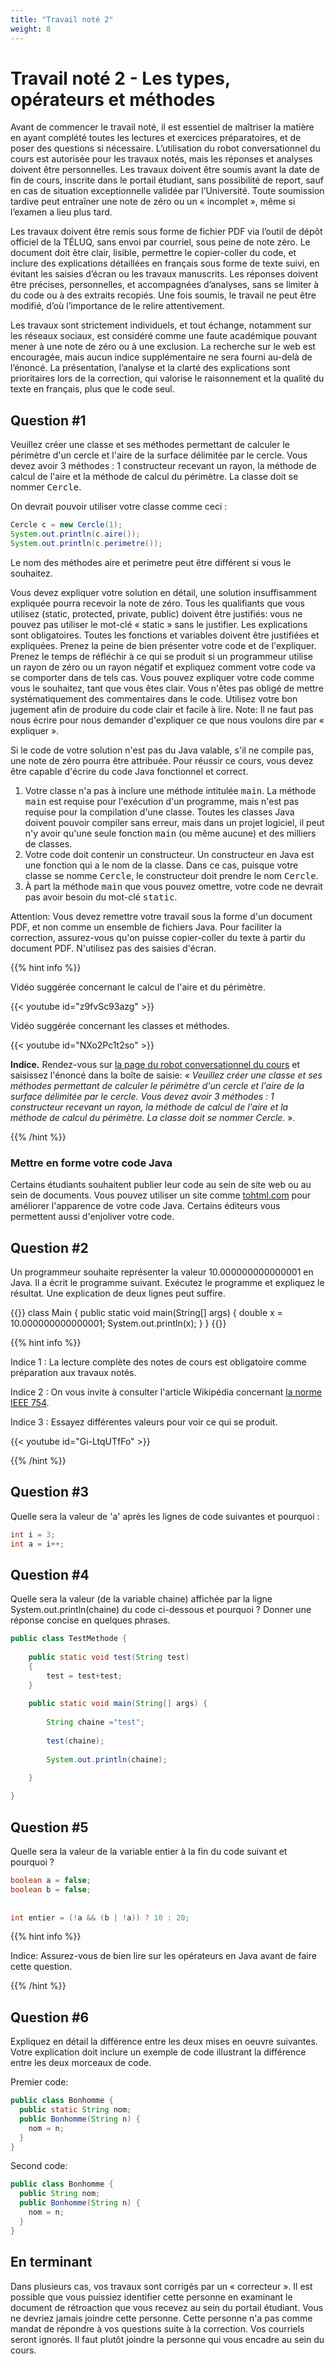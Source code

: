 ```yaml
---
title: "Travail noté 2"
weight: 8
---
```


# Travail noté 2 - Les types, opérateurs et méthodes

Avant de commencer le travail noté, il est essentiel de maîtriser la matière en ayant complété toutes les lectures et exercices préparatoires, et de poser des questions si nécessaire. L’utilisation du robot conversationnel du cours est autorisée pour les travaux notés, mais les réponses et analyses doivent être personnelles. Les travaux doivent être soumis avant la date de fin de cours, inscrite dans le portail étudiant, sans possibilité de report, sauf en cas de situation exceptionnelle validée par l’Université. Toute soumission tardive peut entraîner une note de zéro ou un « incomplet », même si l’examen a lieu plus tard.

Les travaux doivent être remis sous forme de fichier PDF via l’outil de dépôt officiel de la TÉLUQ, sans envoi par courriel, sous peine de note zéro. Le document doit être clair, lisible, permettre le copier-coller du code, et inclure des explications détaillées en français sous forme de texte suivi, en évitant les saisies d’écran ou les travaux manuscrits. Les réponses doivent être précises, personnelles, et accompagnées d’analyses, sans se limiter à du code ou à des extraits recopiés. Une fois soumis, le travail ne peut être modifié, d’où l’importance de le relire attentivement.

Les travaux sont strictement individuels, et tout échange, notamment sur les réseaux sociaux, est considéré comme une faute académique pouvant mener à une note de zéro ou à une exclusion. La recherche sur le web est encouragée, mais aucun indice supplémentaire ne sera fourni au-delà de l’énoncé. La présentation, l’analyse et la clarté des explications sont prioritaires lors de la correction, qui valorise le raisonnement et la qualité du texte en français, plus que le code seul.
## Question #1

<p>Veuillez créer une classe et ses méthodes permettant de calculer le périmètre d'un cercle et l'aire de la surface délimitée par le cercle. Vous devez avoir 3 méthodes : 1 constructeur recevant un rayon, la méthode de calcul de l'aire et la méthode de calcul du périmètre. La classe doit se nommer <tt>Cercle</tt>.</p>

<p>On devrait pouvoir utiliser votre classe comme ceci :
</p>


```java {style=github}
Cercle c = new Cercle(1);
System.out.println(c.aire());
System.out.println(c.perimetre());
```

Le nom des méthodes aire et perimetre peut être différent si vous le souhaitez.



<p>Vous devez expliquer votre solution en détail, une solution insuffisamment expliquée pourra recevoir la note de zéro. Tous les qualifiants que vous utilisez (static, protected, private, public) doivent être justifiés: vous ne pouvez pas utiliser le mot-clé « static » sans le justifier. Les explications sont obligatoires. Toutes les fonctions et variables doivent être justifiées et expliquées. Prenez la peine de bien présenter votre code et de l'expliquer. Prenez le temps de réfléchir à ce qui se produit si un programmeur utilise un rayon de zéro ou un rayon négatif et expliquez comment votre code va se comporter dans de tels cas. Vous pouvez expliquer votre code comme vous le souhaitez, tant que vous êtes clair. Vous n'êtes pas obligé de mettre systématiquement des commentaires dans le code. Utilisez votre bon jugement afin de produire du code clair et facile à lire. Note: Il ne faut pas nous écrire pour nous demander d'expliquer ce que nous voulons dire par « expliquer ». </p>


<p>Si le code de votre solution n'est pas du Java valable, s'il ne compile pas, une note de zéro pourra être attribuée. Pour réussir ce cours, vous devez être capable d'écrire du code Java fonctionnel et correct.</p>

<ol>
<li>Votre classe n'a pas à inclure une méthode intitulée <tt>main</tt>. La méthode <tt>main</tt> est requise pour l'exécution d'un programme, mais n'est pas requise pour la compilation d'une classe. Toutes les classes Java doivent pouvoir compiler sans erreur, mais dans un projet logiciel, il peut n'y avoir qu'une seule fonction <tt>main</tt> (ou même aucune) et des milliers de classes.</li>

<li>Votre code doit contenir un constructeur. Un constructeur en Java est une fonction qui a le nom de la classe. Dans ce cas, puisque votre classe se nomme <tt>Cercle</tt>, le constructeur doit prendre le nom <tt>Cercle</tt>.</li>

<li>À part la méthode <tt>main</tt> que vous pouvez omettre, votre code ne devrait pas avoir besoin du mot-clé <tt>static</tt>.</li>
</ol>


<p>Attention: Vous devez remettre votre travail sous la forme d'un document PDF, et non comme un ensemble de fichiers Java. Pour faciliter la correction, assurez-vous qu'on puisse copier-coller du texte à partir du document PDF. N'utilisez pas des saisies d'écran.</p>



{{% hint info %}}

<p>Vidéo suggérée concernant le calcul de l'aire et du périmètre.</p>


{{< youtube id="z9fvSc93azg" >}}



<p>Vidéo suggérée concernant les classes et méthodes.</p>

{{< youtube id="NXo2Pc1t2so" >}}



<p><strong>Indice.</strong> Rendez-vous sur <a href="https://rc-inf1220.teluq.ca/">la page du robot conversationnel du cours</a> et saisissez l'énoncé dans la boîte de saisie: « <em>Veuillez créer une classe et ses méthodes permettant de calculer le périmètre d'un cercle et l'aire de la surface délimitée par le cercle. Vous devez avoir 3 méthodes : 1 constructeur recevant un rayon, la méthode de calcul de l'aire et la méthode de calcul du périmètre. La classe doit se nommer Cercle.</em> ».</p>

{{% /hint %}}


### Mettre en forme votre code Java


<p>Certains étudiants souhaitent publier leur code au sein de site web ou au sein de documents. Vous pouvez utiliser un site comme <a href="https://tohtml.com">tohtml.com</a> pour améliorer l'apparence de votre code Java. Certains éditeurs vous permettent aussi d'enjoliver votre code. </p>




## Question #2



<p>Un programmeur souhaite représenter la valeur 10.000000000000001 en Java. Il a écrit le programme suivant. Exécutez le programme et expliquez le résultat. Une explication de deux lignes peut suffire.</p>

{{<inlineJava path="Main.java" lang="java" >}}
class Main {
  public static void main(String[] args) {
   double x =  10.000000000000001;
   System.out.println(x);
  }
}
{{</inlineJava>}}


{{% hint info %}}

<p>Indice 1 : La lecture complète des notes de cours est obligatoire comme préparation aux travaux notés.</p>

<p>Indice 2 : On vous invite à consulter l'article Wikipédia concernant <a href="https://fr.wikipedia.org/wiki/IEEE_754">la norme IEEE 754</a>.</p>

<p>Indice 3 : Essayez différentes valeurs pour voir ce qui se produit.</p>

{{< youtube id="Gi-LtqUTfFo" >}}

{{% /hint %}}





## Question #3


<p>Quelle sera la valeur de 'a' après les lignes de code suivantes et pourquoi :</p>

```java  {style=github}
int i = 3;
int a = i++;
```

## Question #4


<p>Quelle sera la valeur (de la variable chaine) affichée par la ligne System.out.println(chaine) du code ci-dessous et pourquoi ? Donner une réponse concise en quelques phrases.</p>

```java  {style=github}
public class TestMethode {
    
    public static void test(String test)
    {
        test = test+test;
    } 
    
    public static void main(String[] args) {
        
        String chaine ="test";
        
        test(chaine);
        
        System.out.println(chaine);

    }
    
}
```

## Question #5

<p>Quelle sera la valeur de la variable entier à la fin du code suivant et pourquoi ?</p>

```java  {style=github}
boolean a = false;
boolean b = false;
        
        	
int entier = (!a && (b | !a)) ? 10 : 20;
```


{{% hint info %}}

<p>Indice: Assurez-vous de bien lire sur les opérateurs en Java avant de faire cette question.</p>


{{% /hint %}}


## Question #6

Expliquez en détail la différence entre les deux mises en oeuvre suivantes. Votre explication doit inclure un exemple de code illustrant la différence entre les deux morceaux de code.


Premier code:

```java  {style=github}
public class Bonhomme {
  public static String nom;
  public Bonhomme(String n) {
    nom = n;
  }
}
```

Second code:

```java  {style=github}
public class Bonhomme {
  public String nom;
  public Bonhomme(String n) {
    nom = n;
  }
}
```


## En terminant

<p>Dans plusieurs cas, vos travaux sont corrigés par un « correcteur ». Il est possible que vous puissiez identifier cette personne en examinant le document de rétroaction que vous recevez au sein du portail étudiant. Vous ne devriez jamais joindre cette personne. Cette personne n'a pas comme mandat de répondre à vos questions suite à la correction. Vos courriels seront ignorés. Il faut plutôt joindre la personne qui vous encadre au sein du cours.</p>
